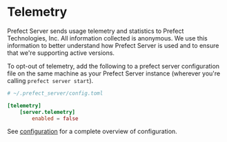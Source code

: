 # Telemetry

Prefect Server sends usage telemetry and statistics to Prefect Technologies, Inc. All information collected is anonymous. We use this information to better understand how Prefect Server is used and to ensure that we're supporting active versions.

To opt-out of telemetry, add the following to a prefect server configuration file on the same machine as your Prefect Server instance (wherever you're calling `prefect server start`).

```toml
# ~/.prefect_server/config.toml

[telemetry]
    [server.telemetry]
        enabled = false
```

See [configuration](/core/concepts/configuration.md) for a complete overview of configuration.
